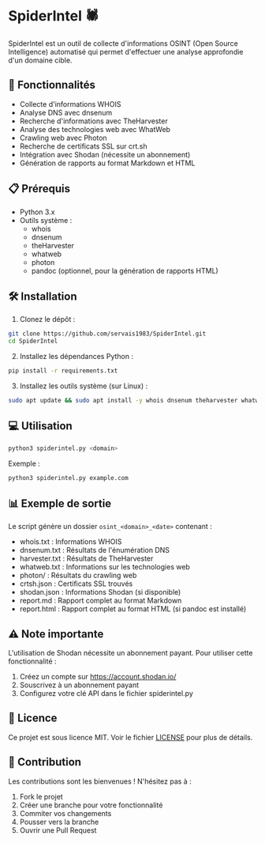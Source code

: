 # SpiderIntel 🕷️

SpiderIntel est un outil de collecte d'informations OSINT (Open Source Intelligence) automatisé qui permet d'effectuer une analyse approfondie d'un domaine cible.

## 🚀 Fonctionnalités

- Collecte d'informations WHOIS
- Analyse DNS avec dnsenum
- Recherche d'informations avec TheHarvester
- Analyse des technologies web avec WhatWeb
- Crawling web avec Photon
- Recherche de certificats SSL sur crt.sh
- Intégration avec Shodan (nécessite un abonnement)
- Génération de rapports au format Markdown et HTML

## 📋 Prérequis

- Python 3.x
- Outils système :
  - whois
  - dnsenum
  - theHarvester
  - whatweb
  - photon
  - pandoc (optionnel, pour la génération de rapports HTML)

## 🛠️ Installation

1. Clonez le dépôt :
```bash
git clone https://github.com/servais1983/SpiderIntel.git
cd SpiderIntel
```

2. Installez les dépendances Python :
```bash
pip install -r requirements.txt
```

3. Installez les outils système (sur Linux) :
```bash
sudo apt update && sudo apt install -y whois dnsenum theharvester whatweb photon pandoc
```

## 💻 Utilisation

```bash
python3 spiderintel.py <domain>
```

Exemple :
```bash
python3 spiderintel.py example.com
```

## 📊 Exemple de sortie

Le script génère un dossier `osint_<domain>_<date>` contenant :
- whois.txt : Informations WHOIS
- dnsenum.txt : Résultats de l'énumération DNS
- harvester.txt : Résultats de TheHarvester
- whatweb.txt : Informations sur les technologies web
- photon/ : Résultats du crawling web
- crtsh.json : Certificats SSL trouvés
- shodan.json : Informations Shodan (si disponible)
- report.md : Rapport complet au format Markdown
- report.html : Rapport complet au format HTML (si pandoc est installé)

## ⚠️ Note importante

L'utilisation de Shodan nécessite un abonnement payant. Pour utiliser cette fonctionnalité :
1. Créez un compte sur https://account.shodan.io/
2. Souscrivez à un abonnement payant
3. Configurez votre clé API dans le fichier spiderintel.py

## 📝 Licence

Ce projet est sous licence MIT. Voir le fichier [LICENSE](LICENSE) pour plus de détails.

## 👥 Contribution

Les contributions sont les bienvenues ! N'hésitez pas à :
1. Fork le projet
2. Créer une branche pour votre fonctionnalité
3. Commiter vos changements
4. Pousser vers la branche
5. Ouvrir une Pull Request 